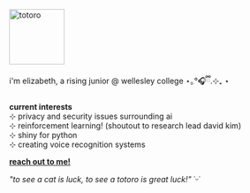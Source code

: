 <img src="https://media.tenor.com/2PVH7hArX-0AAAAi/totoro-jumping.gif" width="100" alt="totoro">

i'm elizabeth, a rising junior @ wellesley college ⋆｡°🎧ྀི.⊹₊ ⋆

**current interests**  
⊹ privacy and security issues surrounding ai  
⊹ reinforcement learning! (shoutout to research lead david kim)  
⊹ shiny for python  
⊹ creating voice recognition systems  

[**reach out to me!** ](mailto:elizabeth.rose.yan@gmail.com)


*"to see a cat is luck, to see a totoro is great luck!"* ˙ᵕ˙
